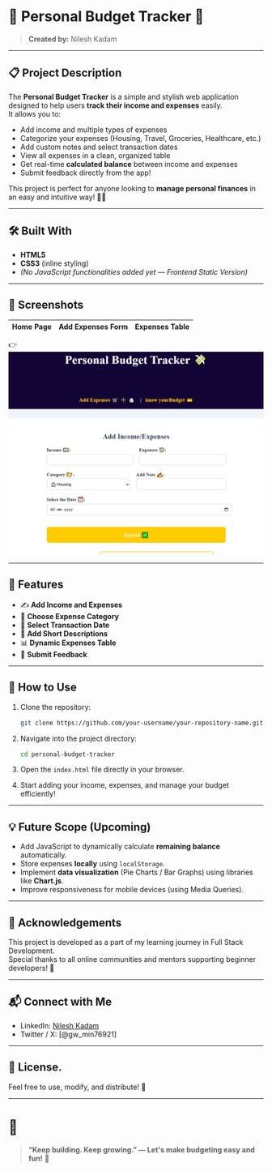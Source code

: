 
# 📒 Personal Budget Tracker 💸

> **Created by:** Nilesh Kadam

---

## 📋 Project Description

The **Personal Budget Tracker** is a simple and stylish web application designed to help users **track their income and expenses** easily.  
It allows you to:

- Add income and multiple types of expenses
- Categorize your expenses (Housing, Travel, Groceries, Healthcare, etc.)
- Add custom notes and select transaction dates
- View all expenses in a clean, organized table
- Get real-time **calculated balance** between income and expenses
- Submit feedback directly from the app!

This project is perfect for anyone looking to **manage personal finances** in an easy and intuitive way! 🧾✨

---

## 🛠️ Built With

- **HTML5**
- **CSS3** (inline styling)
- *(No JavaScript functionalities added yet — Frontend Static Version)*

---

## 📸 Screenshots

| Home Page | Add Expenses Form | Expenses Table |
|:---------:|:-----------------:|:--------------:|
👉 ![image alt](https://github.com/Nilesh-KKadam/Personal-Budget-Tracker/blob/4f9fe684271cfa81df8095b5620a348187abe3a7/Personal%20budget%20tracker.png)

---

## 🎯 Features

- ✍️ **Add Income and Expenses**
- 📂 **Choose Expense Category**
- 📅 **Select Transaction Date**
- 📝 **Add Short Descriptions**
- 📊 **Dynamic Expenses Table**
- 💬 **Submit Feedback**

---

## 🚀 How to Use

1. Clone the repository:
   ```bash
   git clone https://github.com/your-username/your-repository-name.git
   ```

2. Navigate into the project directory:
   ```bash
   cd personal-budget-tracker
   ```

3. Open the `index.html` file directly in your browser.

4. Start adding your income, expenses, and manage your budget efficiently!

---

## 💡 Future Scope (Upcoming)

- Add JavaScript to dynamically calculate **remaining balance** automatically.
- Store expenses **locally** using `localStorage`.
- Implement **data visualization** (Pie Charts / Bar Graphs) using libraries like **Chart.js**.
- Improve responsiveness for mobile devices (using Media Queries).

---

## 🙏 Acknowledgements

This project is developed as a part of my learning journey in Full Stack Development.  
Special thanks to all online communities and mentors supporting beginner developers! 💖

---

## 📬 Connect with Me

- LinkedIn: [Nilesh Kadam](www.linkedin.com/in/nilesh-kadam-07830522)
- Twitter / X: [@gw_min76921]

---

## 📜 License.  
Feel free to use, modify, and distribute! 🚀

---

# 🏁

> **“Keep building. Keep growing.” — Let's make budgeting easy and fun!** 🎉
